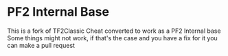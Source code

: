 # PF2 Internal Base
This is a fork of TF2Classic Cheat converted to work as a PF2 Internal base\
Some things might not work, if that's the case and you have a fix for it you can make a pull request
